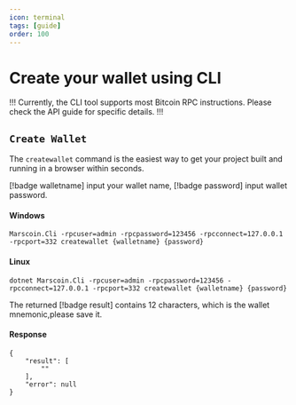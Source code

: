 ```yaml
---
icon: terminal
tags: [guide]
order: 100
---
```

# Create your wallet using CLI

!!!
Currently, the CLI tool supports most Bitcoin RPC instructions. Please check the API guide for specific details.
!!!

## `Create Wallet`

The `createwallet` command is the easiest way to get your project built and running in a browser within seconds.

[!badge walletname] input your wallet name, [!badge password] input wallet password.

#### Windows

```
Marscoin.Cli -rpcuser=admin -rpcpassword=123456 -rpcconnect=127.0.0.1 -rpcport=332 createwallet {walletname} {password}
```

#### Linux

```
dotnet Marscoin.Cli -rpcuser=admin -rpcpassword=123456 -rpcconnect=127.0.0.1 -rpcport=332 createwallet {walletname} {password}
```

The returned [!badge result] contains 12 characters, which is the wallet mnemonic,please save it.

#### Response

```
{
    "result": [
        ""
    ],
    "error": null
}
```